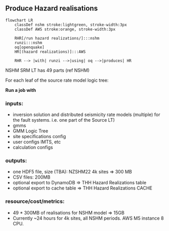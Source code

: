 ## Produce Hazard realisations

```mermaid
flowchart LR
    classDef nshm stroke:lightgreen, stroke-width:3px
    classDef AWS stroke:orange, stroke-width:3px

    RHR[/run hazard realizations/]:::nshm
    runzi:::nshm
    oq[openquake]
    HR[(hazard realizations)]:::AWS

    RHR --> |with| runzi -->|using| oq -->|produces| HR 
```

NSHM SRM LT has 49 parts (ref NSHM)

For each leaf of the source rate model logic tree:

**Run a job with**

### inputs:
 - inversion solution and distributed seismicity rate models (multiple) for the fault systems. i.e. one part of the Source LT)
 - gmms
 - GMM Logic Tree
 - site specifications config
 - user configs IMTS, etc
 - calculation configs

### outputs:
  - one HDF5 file, size (TBA): NZSHM22 4k sites => 300 MB
  - CSV files: 200MB
  - optional export to DynamoDB =>  THH Hazard Realizations table
  - optional export to cache table => THH Hazard Realizations CACHE
  
### resource/cost/metrics:
 
 - 49 * 300MB of realisations for NSHM model => 15GB
 - Currently ~24 hours for 4k sites, all NSHM periods. AWS M5 instance 8 CPU.

